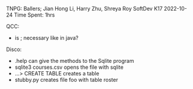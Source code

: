 TNPG: Ballers; Jian Hong Li, Harry Zhu, Shreya Roy 
SoftDev 
K17
2022-10-24 
Time Spent: 1hrs

QCC:

 * is ; necessary like in java?
   

Disco:

 * .help can give the methods to the Sqlite program
 * sqlite3 courses.csv opens the file with sqlite
 * ...> CREATE TABLE creates a table
 * stubby.py creates file foo with table roster